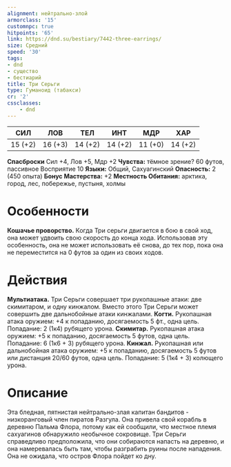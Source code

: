 ```yaml
---
alignment: нейтрально-злой
armorclass: '15'
customnpc: true
hitpoints: '65'
link: https://dnd.su/bestiary/7442-three-earrings/
size: Средний
speed: '30'
tags:
- dnd
- существо
- бестиарий
title: Три Серьги
type: Гуманоид (табакси)
cr: '2'
cssclasses:
    - dnd
---
```



| СИЛ | ЛОВ | ТЕЛ | ИНТ | МДР | ХАР |
|---|---|---|---|---|---|
| 15 (+2) | 16 (+3) | 14 (+2) | 14 (+2) | 11 (+0) | 14 (+2) |
**Спасброски** Сил +4, Лов +5, Мдр +2
**Чувства:** тёмное зрение? 60 футов, пассивное Восприятие 10
**Языки:** Общий, Сахуагинский
**Опасность:** 2 (450 опыта)
**Бонус Мастерства:** +2
**Местность Обитания:** арктика, город, лес, побережье, пустыня, холмы


# Особенности
**Кошачье проворство.** Когда Три серьги двигается в бою в свой ход, она может удвоить свою скорость до конца хода. Использовав эту особенность, она не может использовать её снова, до тех пор, пока она не переместится на 0 футов за один из своих ходов.


# Действия
**Мультиатака.** Три Серьги совершает три рукопашные атаки: две скимитаром, и одну кинжалом. Вместо этого Три Серьги может совершить две дальнобойные атаки кинжалами.
**Когти.** Рукопашная атака оружием: +4 к попаданию, досягаемость 5 фт., одна цель. Попадание: 2 (1к4) рубящего урона.
**Скимитар.** Рукопашная атака оружием: +5 к попаданию, досягаемость 5 футов, одна цель. Попадание: 6 (1к6 + 3) рубящего урона.
**Кинжал.** Рукопашная или дальнобойная атака оружием: +5 к попаданию, досягаемость 5 футов или дистанция 20/60 футов, одна цель. Попадание: 5 (1к4 + 3) колющего урона.


# Описание
Эта бледная, пятнистая нейтрально-злая капитан бандитов - низкоранговый член пиратов Разгула. Она привела свой корабль в деревню Пальма Флора, потому как ей сообщили, что местное племя сахуагинов обнаружило необычное сокровище. Три Серьги справедливо предположила, что они собираются напасть на деревню, и она намеревалась быть там, чтобы разграбить руины после нападения. Она не ожидала, что остров Флора пойдет ко дну.